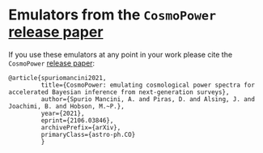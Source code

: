 # Emulators from the ``CosmoPower`` [release paper](https://arxiv.org/abs/2106.03846)

If you use these emulators at any point in your work please cite the ``CosmoPower`` [release paper](https://arxiv.org/abs/2106.03846):

    @article{spuriomancini2021,
             title={CosmoPower: emulating cosmological power spectra for accelerated Bayesian inference from next-generation surveys}, 
             author={Spurio Mancini, A. and Piras, D. and Alsing, J. and Joachimi, B. and Hobson, M.~P.},
             year={2021},
             eprint={2106.03846},
             archivePrefix={arXiv},
             primaryClass={astro-ph.CO}
             }


